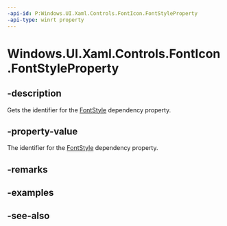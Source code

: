 ```yaml
---
-api-id: P:Windows.UI.Xaml.Controls.FontIcon.FontStyleProperty
-api-type: winrt property
---
```


<!-- Property syntax
public Windows.UI.Xaml.DependencyProperty FontStyleProperty { get; }
-->

# Windows.UI.Xaml.Controls.FontIcon.FontStyleProperty

## -description
Gets the identifier for the [FontStyle](fonticon_fontstyle.md) dependency property.



## -property-value
The identifier for the [FontStyle](fonticon_fontstyle.md) dependency property.

## -remarks

## -examples

## -see-also
